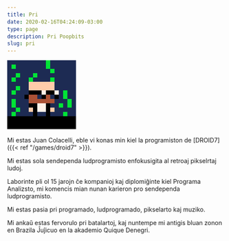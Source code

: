 ```yaml
---
title: Pri
date: 2020-02-16T04:24:09-03:00
type: page
description: Pri Poopbits
slug: pri
---
```


![Juan Colacelli](jc.gif)

Mi estas Juan Colacelli, eble vi konas min kiel la programiston de [DROID7]({{< ref "/games/droid7" >}}).

Mi estas sola sendependa ludprogramisto enfokusigita al retroaj pikselrtaj ludoj.

Laborinte pli ol 15 jarojn ĉe kompanioj kaj diplomiĝinte kiel Programa Analizsto, mi komencis mian nunan karieron pro sendependa ludprogramisto.

Mi estas pasia pri programado, ludprogramado, pikselarto kaj muziko.

Mi ankaŭ estas fervorulo pri batalartoj, kaj nuntempe mi antigis bluan zonon en Brazila Ĵuĵicuo en la akademio Quique Denegri.
